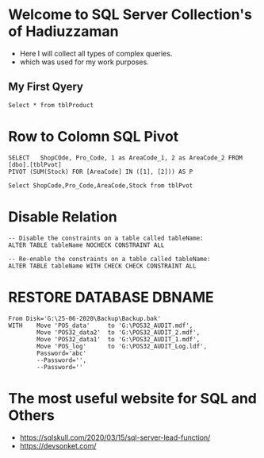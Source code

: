 # **Welcome to SQL Server Collection's of Hadiuzzaman**
- Here I will collect all types of complex queries.
- which was used for my work purposes.

## My First Qyery
```
Select * from tblProduct
```

# Row to Colomn SQL Pivot
```
SELECT   ShopCOde, Pro_Code, 1 as AreaCode_1, 2 as AreaCode_2 FROM   [dbo].[tblPvot] 
PIVOT (SUM(Stock) FOR [AreaCode] IN ([1], [2])) AS P

Select ShopCode,Pro_Code,AreaCode,Stock from tblPvot

```

# Disable Relation 
```
-- Disable the constraints on a table called tableName:
ALTER TABLE tableName NOCHECK CONSTRAINT ALL

-- Re-enable the constraints on a table called tableName:
ALTER TABLE tableName WITH CHECK CHECK CONSTRAINT ALL
```

# RESTORE DATABASE DBNAME
```
From Disk='G:\25-06-2020\Backup\Backup.bak'
WITH	Move 'POS_data'		to 'G:\POS32_AUDIT.mdf',
		Move 'POS32_data2'	to 'G:\POS32_AUDIT_2.mdf',
		Move 'POS32_data1'	to 'G:\POS32_AUDIT_1.mdf',
		Move 'POS_log'		to 'G:\POS32_AUDIT_Log.ldf',
		Password='abc'
		--Password='',
		--Password=''
```

# The most useful website for SQL and Others
- https://sqlskull.com/2020/03/15/sql-server-lead-function/
- https://devsonket.com/

















<!-- For Color Tex
```diff
-dsglhfg
+ text in green
! text in orange
# text in gray
@@ text in purple (and bold)@@

--For Hyperlink
- ![#f03c15](https://via.placeholder.com/15/f03c15/000000?text=+) `#f03c15`
```
-->

